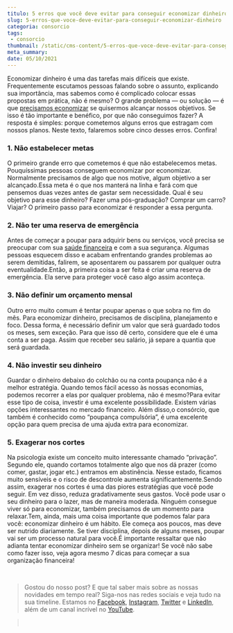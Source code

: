 ```yaml
---
titulo: 5 erros que você deve evitar para conseguir economizar dinheiro
slug: 5-erros-que-voce-deve-evitar-para-conseguir-economizar-dinheiro
categoria: consorcio
tags:
 - consorcio
thumbnail: /static/cms-content/5-erros-que-voce-deve-evitar-para-conseguir-economizar-dinheiro.jpg
meta_summary: 
date: 05/10/2021
---
```

Economizar dinheiro é uma das tarefas mais difíceis que existe. Frequentemente escutamos pessoas falando sobre o assunto, explicando sua importância, mas sabemos como é complicado colocar essas propostas em prática, não é mesmo? O grande problema — ou solução — é que [precisamos economizar](https://www.embracon.com.br/blog/afinal-quais-sao-as-diferencas-entre-poupar-economizar-e-investir) se quisermos alcançar nossos objetivos. Se isso é tão importante e benéfico, por que não conseguimos fazer? A resposta é simples: porque cometemos alguns erros que estragam com nossos planos. Neste texto, falaremos sobre cinco desses erros. Confira!

### 1. Não estabelecer metas

O primeiro grande erro que cometemos é que não estabelecemos metas. Pouquíssimas pessoas conseguem economizar por economizar. Normalmente precisamos de algo que nos motive, algum objetivo a ser alcançado.Essa meta é o que nos manterá na linha e fará com que pensemos duas vezes antes de gastar sem necessidade. Qual é seu objetivo para esse dinheiro? Fazer uma pós-graduação? Comprar um carro? Viajar? O primeiro passo para economizar é responder a essa pergunta.

### 2. Não ter uma reserva de emergência

Antes de começar a poupar para adquirir bens ou serviços, você precisa se preocupar com sua [saúde financeira](https://www.embracon.com.br/blog/7-dicas-para-comecar-a-sua-organizacao-financeira) e com a sua segurança. Algumas pessoas esquecem disso e acabam enfrentando grandes problemas ao serem demitidas, falirem, se aposentarem ou passarem por qualquer outra eventualidade.Então, a primeira coisa a ser feita é criar uma reserva de emergência. Ela serve para proteger você caso algo assim aconteça.

### 3. Não definir um orçamento mensal

Outro erro muito comum é tentar poupar apenas o que sobra no fim do mês. Para economizar dinheiro, precisamos de disciplina, planejamento e foco. Dessa forma, é necessário definir um valor que será guardado todos os meses, sem exceção. Para que isso dê certo, considere que ele é uma conta a ser paga. Assim que receber seu salário, já separe a quantia que será guardada.

### 4. Não investir seu dinheiro

Guardar o dinheiro debaixo do colchão ou na conta poupança não é a melhor estratégia. Quando temos fácil acesso às nossas economias, podemos recorrer a elas por qualquer problema, não é mesmo?Para evitar esse tipo de coisa, investir é uma excelente possibilidade. Existem várias opções interessantes no mercado financeiro. Além disso,o consórcio, que também é conhecido como “poupança compulsória”, é uma excelente opção para quem precisa de uma ajuda extra para economizar.

### 5. Exagerar nos cortes

Na psicologia existe um conceito muito interessante chamado “privação”. Segundo ele, quando cortamos totalmente algo que nos dá prazer (como comer, gastar, jogar etc.) entramos em abstinência. Nesse estado, ficamos muito sensíveis e o risco de descontrole aumenta significantemente.Sendo assim, exagerar nos cortes é uma das piores estratégias que você pode seguir. Em vez disso, reduza gradativamente seus gastos. Você pode usar o seu dinheiro para o lazer, mas de maneira moderada. Ninguém consegue viver só para economizar, também precisamos de um momento para relaxar.Tem, ainda, mais uma coisa importante que podemos falar para você: economizar dinheiro é um hábito. Ele começa aos poucos, mas deve ser nutrido diariamente. Se tiver disciplina, depois de alguns meses, poupar vai ser um processo natural para você.É importante ressaltar que não adianta tentar economizar dinheiro sem se organizar! Se você não sabe como fazer isso, veja agora mesmo 7 dicas para começar a sua organização financeira!

‍

> Gostou do nosso post? E que tal saber mais sobre as nossas novidades em tempo real? Siga-nos nas redes sociais e veja tudo na sua timeline. Estamos no [Facebook](https://www.facebook.com/embracon/), [Instagram](https://www.instagram.com/embraconoficial/), [Twitter](https://twitter.com/embracon) e [LinkedIn](https://www.linkedin.com/company/1018875/), além de um canal incrível no [YouTube](https://www.youtube.com/channel/UCL-Y0mv9zc73Iek48NLUBzQ).

> ‍
